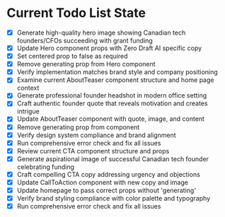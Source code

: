 <!-- DO NOT EDIT - Managed by todo_list tool -->
<!-- Updated: 2025-10-06T23:10:11.365Z -->

# Current Todo List State

- [x] Generate high-quality hero image showing Canadian tech founders/CFOs succeeding with grant funding
- [x] Update Hero component props with Zero Draft AI specific copy
- [x] Set centered prop to false as required
- [x] Remove generating prop from Hero component
- [x] Verify implementation matches brand style and company positioning
- [x] Examine current AboutTeaser component structure and home page context
- [x] Generate professional founder headshot in modern office setting
- [x] Craft authentic founder quote that reveals motivation and creates intrigue
- [x] Update AboutTeaser component with quote, image, and content
- [x] Remove generating prop from component
- [x] Verify design system compliance and brand alignment
- [x] Run comprehensive error check and fix all issues
- [x] Review current CTA component structure and props
- [x] Generate aspirational image of successful Canadian tech founder celebrating funding
- [x] Craft compelling CTA copy addressing urgency and objections
- [x] Update CallToAction component with new copy and image
- [x] Update homepage to pass correct props without 'generating'
- [x] Verify brand styling compliance with color palette and typography
- [x] Run comprehensive error check and fix all issues
